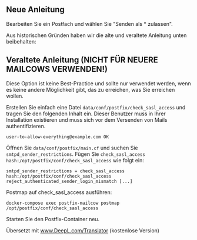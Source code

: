 ## Neue Anleitung

Bearbeiten Sie ein Postfach und wählen Sie "Senden als * zulassen".

Aus historischen Gründen haben wir die alte und veraltete Anleitung unten beibehalten:

## Veraltete Anleitung (NICHT FÜR NEUERE MAILCOWS VERWENDEN!)

Diese Option ist keine Best-Practice und sollte nur verwendet werden, wenn es keine andere Möglichkeit gibt, das zu erreichen, was Sie erreichen wollen.

Erstellen Sie einfach eine Datei `data/conf/postfix/check_sasl_access` und tragen Sie den folgenden Inhalt ein. Dieser Benutzer muss in Ihrer Installation existieren und muss sich vor dem Versenden von Mails authentifizieren.
```
user-to-allow-everything@example.com OK
```

Öffnen Sie `data/conf/postfix/main.cf` und suchen Sie `smtpd_sender_restrictions`. Fügen Sie `check_sasl_access hash:/opt/postfix/conf/check_sasl_access` wie folgt ein:
```
smtpd_sender_restrictions = check_sasl_access hash:/opt/postfix/conf/check_sasl_access reject_authenticated_sender_login_mismatch [...]
```

Postmap auf check_sasl_access ausführen:

```
docker-compose exec postfix-mailcow postmap /opt/postfix/conf/check_sasl_access
```

Starten Sie den Postfix-Container neu.

Übersetzt mit www.DeepL.com/Translator (kostenlose Version)